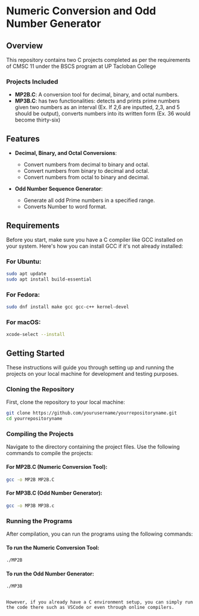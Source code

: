 # Numeric Conversion and Odd Number Generator

## Overview

This repository contains two C projects completed as per the requirements of CMSC 11 under the BSCS program at UP Tacloban College

### Projects Included

- **MP2B.C**: A conversion tool for decimal, binary, and octal numbers.
- **MP3B.C**: has two functionalities: detects and prints prime numbers given two numbers as an interval (Ex. If 2,6 are inputted, 2,3, and 5 should be output), converts numbers into its written form (Ex. 36 would become thirty-six)
## Features

- **Decimal, Binary, and Octal Conversions**:
  - Convert numbers from decimal to binary and octal.
  - Convert numbers from binary to decimal and octal.
  - Convert numbers from octal to binary and decimal.

- **Odd Number Sequence Generator**:
  - Generate all odd Prime numbers in a specified range.
  - Converts Number to word format. 


## Requirements

Before you start, make sure you have a C compiler like GCC installed on your system. Here's how you can install GCC if it's not already installed:

### For Ubuntu:

```bash
sudo apt update
sudo apt install build-essential
```

### For Fedora:

```bash
sudo dnf install make gcc gcc-c++ kernel-devel
```

### For macOS:

```bash
xcode-select --install
```

## Getting Started

These instructions will guide you through setting up and running the projects on your local machine for development and testing purposes.

### Cloning the Repository

First, clone the repository to your local machine:

```bash
git clone https://github.com/yourusername/yourrepositoryname.git
cd yourrepositoryname
```

### Compiling the Projects

Navigate to the directory containing the project files. Use the following commands to compile the projects:

#### For MP2B.C (Numeric Conversion Tool):

```bash
gcc -o MP2B MP2B.C
```

#### For MP3B.C (Odd Number Generator):

```bash
gcc -o MP3B MP3B.c
```

### Running the Programs

After compilation, you can run the programs using the following commands:

#### To run the Numeric Conversion Tool:

```bash
./MP2B
```

#### To run the Odd Number Generator:

```bash
./MP3B
```
```

However, if you already have a C environment setup, you can simply run the code there such as VSCode or even through online compilers. 
